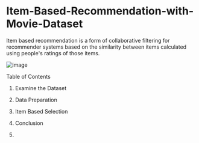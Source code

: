 # Item-Based-Recommendation-with-Movie-Dataset

Item based recommendation is a form of collaborative filtering for recommender systems based on the similarity between items calculated using people's ratings of those items.

![image](https://user-images.githubusercontent.com/124357663/229941873-4f504853-41da-4f91-9ded-20c51a8a18a2.png)


Table of Contents  
1. Examine the Dataset

2. Data Preparation

3. Item Based Selection

4. Conclusion
5. 
